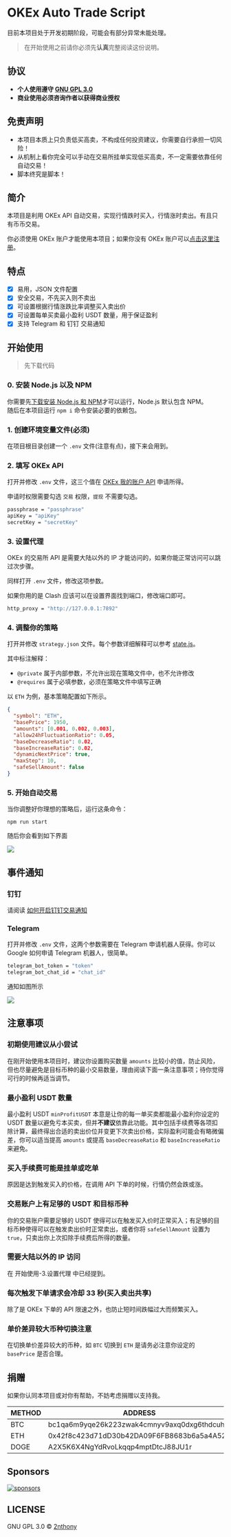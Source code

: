 # OKEx Auto Trade Script

目前本项目处于开发初期阶段，可能会有部分异常未能处理。

> 在开始使用之前请你必须先**认真**完整阅读这份说明。

## 协议

- **个人使用遵守 [GNU GPL 3.0](./LICENSE)**
- **商业使用必须咨询作者以获得商业授权**

## 免责声明

- 本项目本质上只负责低买高卖，不构成任何投资建议，你需要自行承担一切风险！
- 从机制上看你完全可以手动在交易所挂单实现低买高卖，不一定需要依靠任何自动交易！
- 脚本终究是脚本！

## 简介

本项目是利用 OKEx API 自动交易，实现行情跌时买入，行情涨时卖出。有且只有币币交易。

你必须使用 OKEx 账户才能使用本项目；如果你没有 OKEx 账户可以[点击这里注册](https://www.okex.com/join/4710873)。

## 特点

- [x] 易用，JSON 文件配置
- [x] 安全交易，不先买入则不卖出
- [x] 可设置根据行情涨跌比率调整买入卖出价
- [x] 可设置每单买卖最小盈利 USDT 数量，用于保证盈利
- [x] 支持 Telegram 和 钉钉 交易通知

## 开始使用

> 先下载代码

### 0. 安装 Node.js 以及 NPM

你需要先[下载安装 Node.js 和 NPM](https://nodejs.org/zh-cn/)才可以运行，Node.js 默认包含 NPM。  
随后在本项目运行 `npm i` 命令安装必要的依赖包。

### 1. 创建环境变量文件(必须)

在项目根目录创建一个 `.env` 文件(注意有点)，接下来会用到。

### 2. 填写 OKEx API

打开并修改 `.env` 文件，这三个值在 [OKEx 我的账户 API](https://www.okex.com/account/my-api) 申请所得。

申请时权限需要勾选 `交易` 权限，`提现` 不需要勾选。

```bash
passphrase = "passphrase"
apiKey = "apiKey"
secretKey = "secretKey"
```

### 3. 设置代理

OKEx 的交易所 API 是需要大陆以外的 IP 才能访问的，如果你能正常访问可以跳过次步骤。

同样打开 `.env` 文件，修改这项参数。

如果你用的是 Clash 应该可以在设置界面找到端口，修改端口即可。

```bash
http_proxy = "http://127.0.0.1:7892"
```

### 4. 调整你的策略

打开并修改 `strategy.json` 文件。每个参数详细解释可以参考 [state.js](./app/store/state.js)。

其中标注解释：

- `@private` 属于内部参数，不允许出现在策略文件中，也不允许修改
- `@requires` 属于必填参数，必须在策略文件中填写正确

以 `ETH` 为例，基本策略配置如下所示。

```json
{
  "symbol": "ETH",
  "basePrice": 1950,
  "amounts": [0.001, 0.002, 0.003],
  "allow24hFluctuationRatio": 0.05,
  "baseDecreaseRatio": 0.02,
  "baseIncreaseRatio": 0.02,
  "dynamicNextPrice": true,
  "maxStep": 10,
  "safeSellAmount": false
}
```

### 5. 开始自动交易

当你调整好你理想的策略后，运行这条命令：

```console
npm run start
```

随后你会看到如下界面

![](https://cdn.jsdelivr.net/gh/evillt/github-itself-image-hosting-service@main/uPic/Xnip2021-06-24_18-37-15uiF0BG.jpg)

## 事件通知

### 钉钉

请阅读 [如何开启钉钉交易通知](https://2nthony.notion.site/66c43cd0d9054a6b98adb1798055eef3)

### Telegram

打开并修改 `.env` 文件，这两个参数需要在 Telegram 申请机器人获得。你可以 Google 如何申请 Telegram 机器人，很简单。

```bash
telegram_bot_token = "token"
telegram_bot_chat_id = "chat_id"
```

通知如图所示

![](https://cdn.jsdelivr.net/gh/evillt/github-itself-image-hosting-service@main/uPic/R2PZ0iOpeoy5.png)

## 注意事项

### 初期使用建议从小尝试

在刚开始使用本项目时，建议你设置购买数量 `amounts` 比较小的值，防止风险，但也尽量避免是目标币种的最小交易数量，理由阅读下面一条注意事项；待你觉得可行的时候再适当调节。

### 最小盈利 USDT 数量

最小盈利 USDT `minProfitUSDT` 本意是让你的每一单买卖都能最小盈利你设定的 USDT 数量以避免亏本买卖，但并**不建议**依靠此功能。其中包括手续费等各项扣除计算，最终得出合适的卖出价位并变更下次卖出价格，实际盈利可能会有略微偏差，你可以适当提高 `amounts` 或提高 `baseDecreaseRatio` 和 `baseIncreaseRatio` 来避免。

### 买入手续费可能是挂单或吃单

原因是达到触发买入的价格，在调用 API 下单的时候，行情仍然会跌或涨。

### 交易账户上有足够的 USDT 和目标币种

你的交易账户需要足够的 USDT 使得可以在触发买入价时正常买入；有足够的目标币种使得可以在触发卖出价时正常卖出，或者你将 `safeSellAmount` 设置为 `true`，只卖出你上次扣除手续费后所得的数量。

### 需要大陆以外的 IP 访问

在 开始使用-3.设置代理 中已经提到。

### 每次触发下单请求会冷却 33 秒(买入卖出共享)

除了是 OKEx 下单的 API 限速之外，也防止短时间跌幅过大而频繁买入。

### 单价差异较大币种切换注意

在切换单价差异较大的币种，如 `BTC` 切换到 `ETH` 是请务必注意你设定的 `basePrice` 是否合理。

## 捐赠

如果你认同本项目或对你有帮助，不妨考虑捐赠以支持我。

| METHOD | ADDRESS                                    |
| ------ | ------------------------------------------ |
| BTC    | bc1qa6m9yqe26k223zwak4cmnyv9axq0dxg6thdcuh |
| ETH    | 0x42f8c423d71dD30b42DA09F6FB8683b6a5a4A524 |
| DOGE   | A2X5K6X4NgYdRvoLkqqp4mptDtcJ88JU1r         |

## Sponsors

[![sponsors](https://cdn.jsdelivr.net/gh/2nthony/sponsors-image/sponsors.svg)](https://github.com/sponsors/2nthony)

## LICENSE

GNU GPL 3.0 © [2nthony](https://github.com/2nthony)
